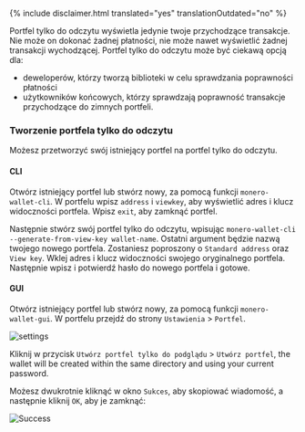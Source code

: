 {% include disclaimer.html translated="yes" translationOutdated="no" %}

Portfel tylko do odczytu wyświetla jedynie twoje przychodzące transakcje. Nie może on dokonać żadnej płatności, nie może nawet wyświetlić żadnej transakcji wychodzącej. Portfel tylko do odczytu może być ciekawą opcją dla:

* deweloperów, którzy tworzą biblioteki w celu sprawdzania poprawności płatności
* użytkowników końcowych, którzy sprawdzają poprawność transakcje przychodzące do zimnych portfeli.

### Tworzenie portfela tylko do odczytu

Możesz przetworzyć swój istniejący portfel na portfel tylko do odczytu.

#### CLI

Otwórz istniejący portfel lub stwórz nowy, za pomocą funkcji `monero-wallet-cli`. W portfelu wpisz `address` i `viewkey`, aby wyświetlić adres i klucz widoczności portfela. Wpisz `exit`, aby zamknąć portfel.

Następnie stwórz swój portfel tylko do odczytu, wpisując `monero-wallet-cli --generate-from-view-key wallet-name`. Ostatni argument będzie nazwą twojego nowego portfela. Zostaniesz poproszony o `Standard address` oraz `View key`. Wklej adres i klucz widoczności swojego oryginalnego portfela. Następnie wpisz i potwierdź hasło do nowego portfela i gotowe.

#### GUI

Otwórz istniejący portfel lub stwórz nowy, za pomocą funkcji `monero-wallet-gui`. W portfelu przejdź do strony `Ustawienia` > `Portfel`.

![settings](png/view-only/settings.png)

Kliknij w przycisk `Utwórz portfel tylko do podglądu` > `Utwórz portfel`, the wallet will be created within the same directory and using your current password.

Możesz dwukrotnie kliknąć w okno `Sukces`, aby skopiować wiadomość, a następnie kliknij `OK`, aby je zamknąć:

![Success](png/view-only/Success.png)
